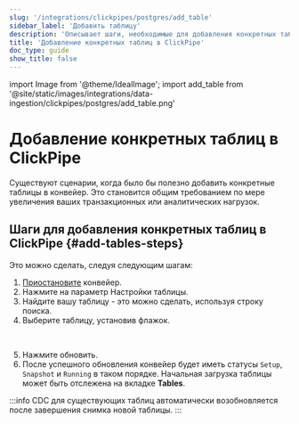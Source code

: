 ```yaml
---
slug: '/integrations/clickpipes/postgres/add_table'
sidebar_label: 'Добавить таблицу'
description: 'Описывает шаги, необходимые для добавления конкретных таблиц в ClickPipe.'
title: 'Добавление конкретных таблиц в ClickPipe'
doc_type: guide
show_title: false
---
```

import Image from '@theme/IdealImage';
import add_table from '@site/static/images/integrations/data-ingestion/clickpipes/postgres/add_table.png'


# Добавление конкретных таблиц в ClickPipe

Существуют сценарии, когда было бы полезно добавить конкретные таблицы в конвейер. Это становится общим требованием по мере увеличения ваших транзакционных или аналитических нагрузок.

## Шаги для добавления конкретных таблиц в ClickPipe {#add-tables-steps}

Это можно сделать, следуя следующим шагам:
1. [Приостановите](./pause_and_resume.md) конвейер.
2. Нажмите на параметр Настройки таблицы.
3. Найдите вашу таблицу - это можно сделать, используя строку поиска.
4. Выберите таблицу, установив флажок.
<br/>
<Image img={add_table} border size="md"/>

5. Нажмите обновить.
6. После успешного обновления конвейер будет иметь статусы `Setup`, `Snapshot` и `Running` в таком порядке. Начальная загрузка таблицы может быть отслежена на вкладке **Tables**.

:::info
CDC для существующих таблиц автоматически возобновляется после завершения снимка новой таблицы.
:::